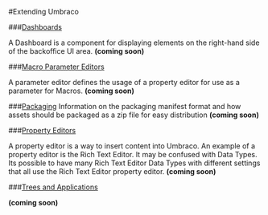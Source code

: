 #Extending Umbraco

###[Dashboards](Dashboards/index.md)

A Dashboard is a component for displaying elements on the right-hand side of the backoffice UI area. **(coming soon)**

###[Macro Parameter Editors](Macro-Parameter-Editors/index.md)

A parameter editor defines the usage of a property editor for use as a parameter for Macros. **(coming soon)**

###[Packaging](Packaging/index.md)
Information on the packaging manifest format and how assets should be packaged as a zip file for easy distribution
**(coming soon)**

###[Property Editors](Property-Editors/index.md)

A property editor is a way to insert content into Umbraco. An example of a property editor is the Rich Text Editor. It may be confused with Data Types. Its possible to have many Rich Text Editor Data Types with different settings that all use the Rich Text Editor property editor. **(coming soon)**

###[Trees and Applications](Trees/index.md)

**(coming soon)**